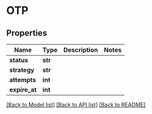 # OTP

## Properties
Name | Type | Description | Notes
------------ | ------------- | ------------- | -------------
**status** | **str** |  | 
**strategy** | **str** |  | 
**attempts** | **int** |  | 
**expire_at** | **int** |  | 

[[Back to Model list]](../README.md#documentation-for-models) [[Back to API list]](../README.md#documentation-for-api-endpoints) [[Back to README]](../README.md)

